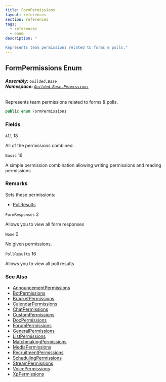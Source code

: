 ```yaml
---
title: FormPermissions
layout: references
section: references
tags:
  - references
  - enum
description: "

Represents team permissions related to forms & polls."
---
```


## FormPermissions Enum
###### **Assembly:** `Guilded.Base`<br/>**Namespace:** [`Guilded.Base.Permissions`](Guilded.Base.Permissions 'Guilded.Base.Permissions')

Represents team permissions related to forms & polls.

```csharp
public enum FormPermissions
```
### Fields

<a name='Guilded.Base.Permissions.FormPermissions.All'></a>

`All` 18

All of the permissions combined.

<a name='Guilded.Base.Permissions.FormPermissions.Basic'></a>

`Basic` 16

A simple permission combination allowing writing permissions and reading permissions.

### Remarks
  
Sets these permissions:  
- [PollResults](FormPermissions#Guilded.Base.Permissions.FormPermissions.PollResults 'Guilded.Base.Permissions.FormPermissions.PollResults')

<a name='Guilded.Base.Permissions.FormPermissions.FormResponses'></a>

`FormResponses` 2

Allows you to view all form responses

<a name='Guilded.Base.Permissions.FormPermissions.None'></a>

`None` 0

No given permissions.

<a name='Guilded.Base.Permissions.FormPermissions.PollResults'></a>

`PollResults` 16

Allows you to view all poll results

### See Also
- [AnnouncementPermissions](AnnouncementPermissions 'Guilded.Base.Permissions.AnnouncementPermissions')
- [BotPermissions](BotPermissions 'Guilded.Base.Permissions.BotPermissions')
- [BracketPermissions](BracketPermissions 'Guilded.Base.Permissions.BracketPermissions')
- [CalendarPermissions](CalendarPermissions 'Guilded.Base.Permissions.CalendarPermissions')
- [ChatPermissions](ChatPermissions 'Guilded.Base.Permissions.ChatPermissions')
- [CustomPermissions](CustomPermissions 'Guilded.Base.Permissions.CustomPermissions')
- [DocPermissions](DocPermissions 'Guilded.Base.Permissions.DocPermissions')
- [ForumPermissions](ForumPermissions 'Guilded.Base.Permissions.ForumPermissions')
- [GeneralPermissions](GeneralPermissions 'Guilded.Base.Permissions.GeneralPermissions')
- [ListPermissions](ListPermissions 'Guilded.Base.Permissions.ListPermissions')
- [MatchmakingPermissions](MatchmakingPermissions 'Guilded.Base.Permissions.MatchmakingPermissions')
- [MediaPermissions](MediaPermissions 'Guilded.Base.Permissions.MediaPermissions')
- [RecruitmentPermissions](RecruitmentPermissions 'Guilded.Base.Permissions.RecruitmentPermissions')
- [SchedulingPermissions](SchedulingPermissions 'Guilded.Base.Permissions.SchedulingPermissions')
- [StreamPermissions](StreamPermissions 'Guilded.Base.Permissions.StreamPermissions')
- [VoicePermissions](VoicePermissions 'Guilded.Base.Permissions.VoicePermissions')
- [XpPermissions](XpPermissions 'Guilded.Base.Permissions.XpPermissions')